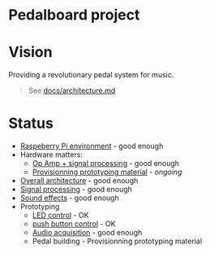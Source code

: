 Pedalboard project
===

# Vision
Providing a revolutionary pedal system for music.

> See [docs/architecture.md](docs/architecture.md)

# Status
- [Raspeberry Pi environment](docs/raspberry) - good enough
- Hardware matters: 
    - [Op Amp + signal processing](docs/signal_processing/electronic%20level.md) - good enough
    - [Provisionning prototyping material](docs/hardware) - _ongoing_
- [Overall architecture](docs/architecture.md) - good enough
- [Signal processing](docs/signal_processing) - good enough
- [Sound effects](docs/sound_effects) - good enough
- Prototyping
  - [LED control](src/python/raspberry/pin18_power_up.py) - OK 
  - [push button control](src/python/raspberry/push_button.py) - OK 
  - [Audio acquisition](src/python/sound_effect) - good enough
  - Pedal building - Provisionning prototyping material